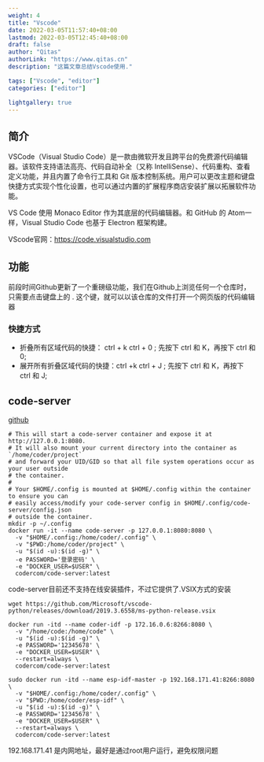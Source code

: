 ```yaml
---
weight: 4
title: "Vscode"
date: 2022-03-05T11:57:40+08:00
lastmod: 2022-03-05T12:45:40+08:00
draft: false
author: "Qitas"
authorLink: "https://www.qitas.cn"
description: "这篇文章总结Vscode使用."

tags: ["Vscode", "editor"]
categories: ["editor"]

lightgallery: true
---
```



## 简介

VSCode（Visual Studio Code）是一款由微软开发且跨平台的免费源代码编辑器。该软件支持语法高亮、代码自动补全（又称 IntelliSense）、代码重构、查看定义功能，并且内置了命令行工具和 Git 版本控制系统。用户可以更改主题和键盘快捷方式实现个性化设置，也可以通过内置的扩展程序商店安装扩展以拓展软件功能。

VS Code 使用 Monaco Editor 作为其底层的代码编辑器。和 GitHub 的 Atom一样，Visual Studio Code 也基于 Electron 框架构建。

VScode官网：https://code.visualstudio.com

## 功能


前段时间Github更新了一个重磅级功能，我们在Github上浏览任何一个仓库时，只需要点击键盘上的 . 这个键，就可以以该仓库的文件打开一个网页版的代码编辑器

### 快捷方式

* 折叠所有区域代码的快捷： ctrl + k  ctrl + 0 ; 先按下 ctrl 和 K，再按下 ctrl 和 0;
* 展开所有折叠区域代码的快捷：ctrl +k ctrl + J ; 先按下 ctrl 和 K，再按下 ctrl 和 J;


## code-server


[github](https://github.com/coder/code-server)


```Docker
# This will start a code-server container and expose it at http://127.0.0.1:8080.
# It will also mount your current directory into the container as `/home/coder/project`
# and forward your UID/GID so that all file system operations occur as your user outside
# the container.
#
# Your $HOME/.config is mounted at $HOME/.config within the container to ensure you can
# easily access/modify your code-server config in $HOME/.config/code-server/config.json
# outside the container.
mkdir -p ~/.config
docker run -it --name code-server -p 127.0.0.1:8080:8080 \
  -v "$HOME/.config:/home/coder/.config" \
  -v "$PWD:/home/coder/project" \
  -u "$(id -u):$(id -g)" \
  -e PASSWORD='登录密码' \
  -e "DOCKER_USER=$USER" \
  codercom/code-server:latest
```

code-server目前还不支持在线安装插件，不过它提供了.VSIX方式的安装

```
wget https://github.com/Microsoft/vscode-python/releases/download/2019.3.6558/ms-python-release.vsix
```

```Docker
docker run -itd --name coder-idf -p 172.16.0.6:8266:8080 \
  -v "/home/code:/home/code" \
  -u "$(id -u):$(id -g)" \
  -e PASSWORD='12345678' \
  -e "DOCKER_USER=$USER" \
  --restart=always \
  codercom/code-server:latest
```


```Docker
sudo docker run -itd --name esp-idf-master -p 192.168.171.41:8266:8080 \
  -v "$HOME/.config:/home/coder/.config" \
  -v "$PWD:/home/coder/esp-idf" \
  -u "$(id -u):$(id -g)" \
  -e PASSWORD='12345678' \
  -e "DOCKER_USER=$USER" \
  --restart=always \
  codercom/code-server:latest
```

192.168.171.41 是内网地址，最好是通过root用户运行，避免权限问题

